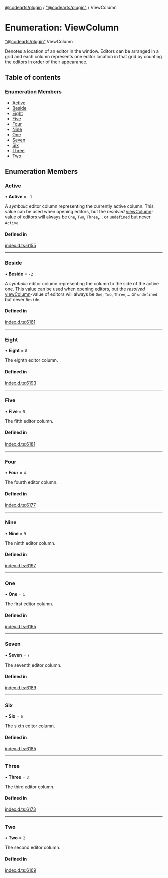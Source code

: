 [@codearts/plugin](../README.md) / ["@codearts/plugin"](../modules/_codearts_plugin_.md) / ViewColumn

# Enumeration: ViewColumn

["@codearts/plugin"](../modules/_codearts_plugin_.md).ViewColumn

Denotes a location of an editor in the window. Editors can be arranged in a grid
and each column represents one editor location in that grid by counting the editors
in order of their appearance.

## Table of contents

### Enumeration Members

- [Active](codearts_plugin_.ViewColumn.md#active)
- [Beside](codearts_plugin_.ViewColumn.md#beside)
- [Eight](codearts_plugin_.ViewColumn.md#eight)
- [Five](codearts_plugin_.ViewColumn.md#five)
- [Four](codearts_plugin_.ViewColumn.md#four)
- [Nine](codearts_plugin_.ViewColumn.md#nine)
- [One](codearts_plugin_.ViewColumn.md#one)
- [Seven](codearts_plugin_.ViewColumn.md#seven)
- [Six](codearts_plugin_.ViewColumn.md#six)
- [Three](codearts_plugin_.ViewColumn.md#three)
- [Two](codearts_plugin_.ViewColumn.md#two)

## Enumeration Members

### Active

• **Active** = ``-1``

A *symbolic* editor column representing the currently active column. This value
can be used when opening editors, but the *resolved* [viewColumn](../interfaces/codearts_plugin_.TextEditor.md#viewcolumn)-value
of editors will always be `One`, `Two`, `Three`,... or `undefined` but never `Active`.

#### Defined in

[index.d.ts:6155](https://github.com/huaweicloud/cloudide-plugin-api/blob/5055bbd/index.d.ts#L6155)

___

### Beside

• **Beside** = ``-2``

A *symbolic* editor column representing the column to the side of the active one. This value
can be used when opening editors, but the *resolved* [viewColumn](../interfaces/codearts_plugin_.TextEditor.md#viewcolumn)-value
of editors will always be `One`, `Two`, `Three`,... or `undefined` but never `Beside`.

#### Defined in

[index.d.ts:6161](https://github.com/huaweicloud/cloudide-plugin-api/blob/5055bbd/index.d.ts#L6161)

___

### Eight

• **Eight** = ``8``

The eighth editor column.

#### Defined in

[index.d.ts:6193](https://github.com/huaweicloud/cloudide-plugin-api/blob/5055bbd/index.d.ts#L6193)

___

### Five

• **Five** = ``5``

The fifth editor column.

#### Defined in

[index.d.ts:6181](https://github.com/huaweicloud/cloudide-plugin-api/blob/5055bbd/index.d.ts#L6181)

___

### Four

• **Four** = ``4``

The fourth editor column.

#### Defined in

[index.d.ts:6177](https://github.com/huaweicloud/cloudide-plugin-api/blob/5055bbd/index.d.ts#L6177)

___

### Nine

• **Nine** = ``9``

The ninth editor column.

#### Defined in

[index.d.ts:6197](https://github.com/huaweicloud/cloudide-plugin-api/blob/5055bbd/index.d.ts#L6197)

___

### One

• **One** = ``1``

The first editor column.

#### Defined in

[index.d.ts:6165](https://github.com/huaweicloud/cloudide-plugin-api/blob/5055bbd/index.d.ts#L6165)

___

### Seven

• **Seven** = ``7``

The seventh editor column.

#### Defined in

[index.d.ts:6189](https://github.com/huaweicloud/cloudide-plugin-api/blob/5055bbd/index.d.ts#L6189)

___

### Six

• **Six** = ``6``

The sixth editor column.

#### Defined in

[index.d.ts:6185](https://github.com/huaweicloud/cloudide-plugin-api/blob/5055bbd/index.d.ts#L6185)

___

### Three

• **Three** = ``3``

The third editor column.

#### Defined in

[index.d.ts:6173](https://github.com/huaweicloud/cloudide-plugin-api/blob/5055bbd/index.d.ts#L6173)

___

### Two

• **Two** = ``2``

The second editor column.

#### Defined in

[index.d.ts:6169](https://github.com/huaweicloud/cloudide-plugin-api/blob/5055bbd/index.d.ts#L6169)
